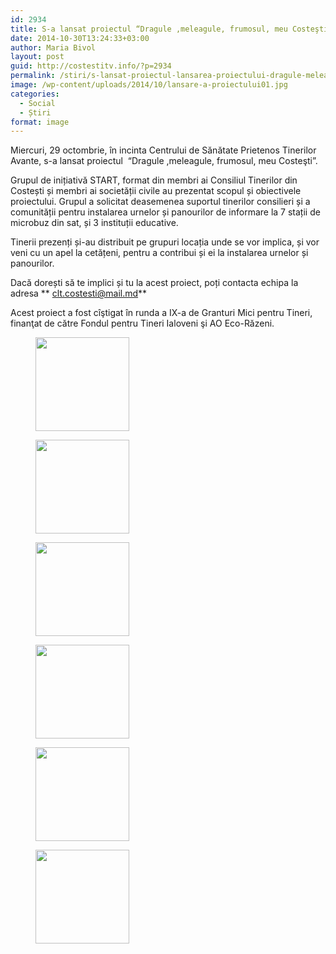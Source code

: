 ```yaml
---
id: 2934
title: S-a lansat proiectul “Dragule ,meleagule, frumosul, meu Costeşti”
date: 2014-10-30T13:24:33+03:00
author: Maria Bivol
layout: post
guid: http://costestitv.info/?p=2934
permalink: /stiri/s-lansat-proiectul-lansarea-proiectului-dragule-meleagule-frumosul-meu-costesti/
image: /wp-content/uploads/2014/10/lansare-a-proiectului01.jpg
categories:
  - Social
  - Știri
format: image
---
```

Miercuri, 29 octombrie, în incinta Centrului de Sănătate Prietenos Tinerilor Avante, s-a lansat proiectul  “Dragule ,meleagule, frumosul, meu Costeşti”.<!--more-->

Grupul de inițiativă START, format din membri ai Consiliul Tinerilor din Costești și membri ai societății civile au prezentat scopul și obiectivele proiectului. Grupul a solicitat deasemenea suportul tinerilor consilieri și a comunității pentru instalarea urnelor și panourilor de informare la 7 stații de microbuz din sat, și 3 instituții educative.

Tinerii prezenți și-au distribuit pe grupuri locația unde se vor implica, și vor veni cu un apel la cetățeni, pentru a contribui și ei la instalarea urnelor și panourilor.

Dacă dorești să te implici și tu la acest proiect, poți contacta echipa la adresa ** <clt.costesti@mail.md>**

Acest proiect a fost cîştigat în runda a IX-a de Granturi Mici pentru Tineri, finanţat de către Fondul pentru Tineri Ialoveni şi AO Eco-Răzeni.

<div id='gallery-13' class='gallery galleryid-2934 gallery-columns-3 gallery-size-thumbnail'>
  <figure class='gallery-item'> 
  
  <div class='gallery-icon landscape'>
    <a href='http://costestitv.ddev.local/stiri/s-lansat-proiectul-lansarea-proiectului-dragule-meleagule-frumosul-meu-costesti/attachment/implicare/'><img width="150" height="150" src="http://costestitv.ddev.local/wp-content/uploads/2014/10/implicare-150x150.jpg" class="attachment-thumbnail size-thumbnail" alt="" /></a>
  </div></figure><figure class='gallery-item'> 
  
  <div class='gallery-icon landscape'>
    <a href='http://costestitv.ddev.local/stiri/s-lansat-proiectul-lansarea-proiectului-dragule-meleagule-frumosul-meu-costesti/attachment/lansare-a-proiectului/'><img width="150" height="150" src="http://costestitv.ddev.local/wp-content/uploads/2014/10/lansare-a-proiectului-150x150.jpg" class="attachment-thumbnail size-thumbnail" alt="" /></a>
  </div></figure><figure class='gallery-item'> 
  
  <div class='gallery-icon landscape'>
    <a href='http://costestitv.ddev.local/stiri/s-lansat-proiectul-lansarea-proiectului-dragule-meleagule-frumosul-meu-costesti/attachment/p1280511/'><img width="150" height="150" src="http://costestitv.ddev.local/wp-content/uploads/2014/10/P1280511-150x150.jpg" class="attachment-thumbnail size-thumbnail" alt="" /></a>
  </div></figure><figure class='gallery-item'> 
  
  <div class='gallery-icon landscape'>
    <a href='http://costestitv.ddev.local/stiri/s-lansat-proiectul-lansarea-proiectului-dragule-meleagule-frumosul-meu-costesti/attachment/tineri-3/'><img width="150" height="150" src="http://costestitv.ddev.local/wp-content/uploads/2014/10/tineri2-150x150.jpg" class="attachment-thumbnail size-thumbnail" alt="" /></a>
  </div></figure><figure class='gallery-item'> 
  
  <div class='gallery-icon landscape'>
    <a href='http://costestitv.ddev.local/stiri/s-lansat-proiectul-lansarea-proiectului-dragule-meleagule-frumosul-meu-costesti/attachment/tineri3/'><img width="150" height="150" src="http://costestitv.ddev.local/wp-content/uploads/2014/10/tineri3-150x150.jpg" class="attachment-thumbnail size-thumbnail" alt="" /></a>
  </div></figure><figure class='gallery-item'> 
  
  <div class='gallery-icon landscape'>
    <a href='http://costestitv.ddev.local/stiri/s-lansat-proiectul-lansarea-proiectului-dragule-meleagule-frumosul-meu-costesti/attachment/tinerii-2/'><img width="150" height="150" src="http://costestitv.ddev.local/wp-content/uploads/2014/10/tinerii1-150x150.jpg" class="attachment-thumbnail size-thumbnail" alt="" /></a>
  </div></figure>
</div>